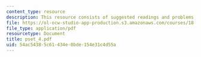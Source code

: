 ```yaml
---
content_type: resource
description: This resource consists of suggested readings and problems.
file: https://ol-ocw-studio-app-production.s3.amazonaws.com/courses/18-385j-nonlinear-dynamics-and-chaos-fall-2004/54ac54385c61434e0bde154e31c4d55a_pset_4.pdf
file_type: application/pdf
resourcetype: Document
title: pset_4.pdf
uid: 54ac5438-5c61-434e-0bde-154e31c4d55a
---
```

